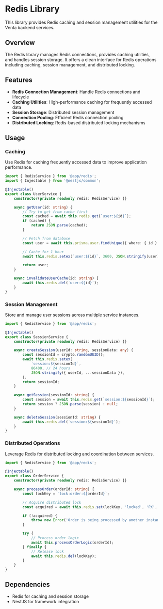 # Redis Library

This library provides Redis caching and session management utilities for the Venta backend services.

## Overview

The Redis library manages Redis connections, provides caching utilities, and handles session storage. It offers a clean interface for Redis operations including caching, session management, and distributed locking.

## Features

- **Redis Connection Management**: Handle Redis connections and lifecycle
- **Caching Utilities**: High-performance caching for frequently accessed data
- **Session Storage**: Distributed session management
- **Connection Pooling**: Efficient Redis connection pooling
- **Distributed Locking**: Redis-based distributed locking mechanisms

## Usage

### Caching

Use Redis for caching frequently accessed data to improve application performance.

```typescript
import { RedisService } from '@app/redis';
import { Injectable } from '@nestjs/common';

@Injectable()
export class UserService {
	constructor(private readonly redis: RedisService) {}

	async getUser(id: string) {
		// Try to get from cache first
		const cached = await this.redis.get(`user:${id}`);
		if (cached) {
			return JSON.parse(cached);
		}

		// Fetch from database
		const user = await this.prisma.user.findUnique({ where: { id } });

		// Cache for 1 hour
		await this.redis.setex(`user:${id}`, 3600, JSON.stringify(user));

		return user;
	}

	async invalidateUserCache(id: string) {
		await this.redis.del(`user:${id}`);
	}
}
```

### Session Management

Store and manage user sessions across multiple service instances.

```typescript
import { RedisService } from '@app/redis';

@Injectable()
export class SessionService {
	constructor(private readonly redis: RedisService) {}

	async createSession(userId: string, sessionData: any) {
		const sessionId = crypto.randomUUID();
		await this.redis.setex(
			`session:${sessionId}`,
			86400, // 24 hours
			JSON.stringify({ userId, ...sessionData }),
		);
		return sessionId;
	}

	async getSession(sessionId: string) {
		const session = await this.redis.get(`session:${sessionId}`);
		return session ? JSON.parse(session) : null;
	}

	async deleteSession(sessionId: string) {
		await this.redis.del(`session:${sessionId}`);
	}
}
```

### Distributed Operations

Leverage Redis for distributed locking and coordination between services.

```typescript
import { RedisService } from '@app/redis';

@Injectable()
export class OrderService {
	constructor(private readonly redis: RedisService) {}

	async processOrder(orderId: string) {
		const lockKey = `lock:order:${orderId}`;

		// Acquire distributed lock
		const acquired = await this.redis.set(lockKey, 'locked', 'PX', 30000, 'NX');

		if (!acquired) {
			throw new Error('Order is being processed by another instance');
		}

		try {
			// Process order logic
			await this.processOrderLogic(orderId);
		} finally {
			// Release lock
			await this.redis.del(lockKey);
		}
	}
}
```

## Dependencies

- Redis for caching and session storage
- NestJS for framework integration

